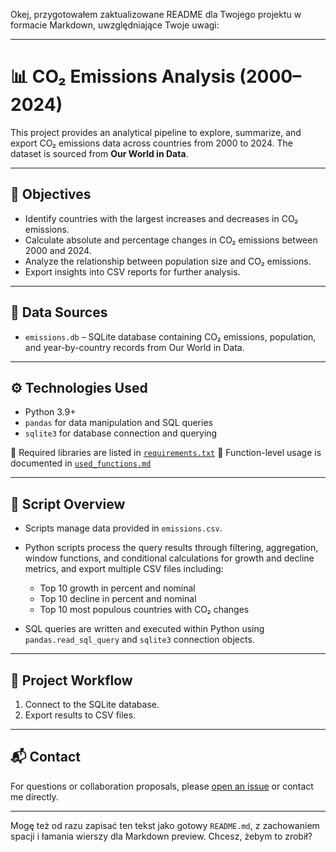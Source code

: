Okej, przygotowałem zaktualizowane README dla Twojego projektu w formacie Markdown, uwzględniające Twoje uwagi:

---

# 📊 CO₂ Emissions Analysis (2000–2024)

This project provides an analytical pipeline to explore, summarize, and export CO₂ emissions data across countries from 2000 to 2024. The dataset is sourced from **Our World in Data**.

---

## 🎯 Objectives

* Identify countries with the largest increases and decreases in CO₂ emissions.
* Calculate absolute and percentage changes in CO₂ emissions between 2000 and 2024.
* Analyze the relationship between population size and CO₂ emissions.
* Export insights into CSV reports for further analysis.

---

## 🧾 Data Sources

* `emissions.db` – SQLite database containing CO₂ emissions, population, and year-by-country records from Our World in Data.

---

## ⚙️ Technologies Used

* Python 3.9+
* `pandas` for data manipulation and SQL queries
* `sqlite3` for database connection and querying

📁 Required libraries are listed in [`requirements.txt`](./requirements.txt)
📖 Function-level usage is documented in [`used_functions.md`](./used_functions.md)

---

## 📁 Script Overview

* Scripts manage data provided in `emissions.csv`.

* Python scripts process the query results through filtering, aggregation, window functions, and conditional calculations for growth and decline metrics, and export multiple CSV files including:

  * Top 10 growth in percent and nominal
  * Top 10 decline in percent and nominal
  * Top 10 most populous countries with CO₂ changes

* SQL queries are written and executed within Python using `pandas.read_sql_query` and `sqlite3` connection objects.

---

## 🧪 Project Workflow

1. Connect to the SQLite database.
2. Export results to CSV files.

---

## 📬 Contact

For questions or collaboration proposals, please [open an issue](https://github.com/your-repo/issues) or contact me directly.

---

Mogę też od razu zapisać ten tekst jako gotowy `README.md`, z zachowaniem spacji i łamania wierszy dla Markdown preview. Chcesz, żebym to zrobił?
